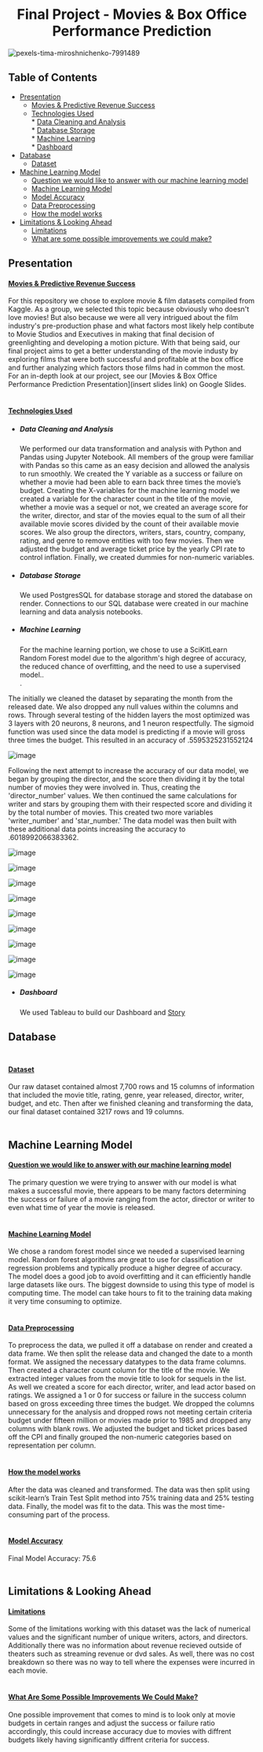 </div>
<div align="center">

# Final Project - Movies & Box Office Performance Prediction
</div>

![pexels-tima-miroshnichenko-7991489](https://github.com/jonyang6483/Project-4-Movie-Projections/assets/117343047/d67079ed-e8a7-4d05-9ff4-760bbeb9307d)                        

## Table of Contents
* [Presentation](#Presentation)<br>
    * [Movies & Predictive Revenue Success](#Movies-&-Predictive-Revenue-Success)<br>
    * [Technologies Used](#Technologies-Used)<br>
          *  [Data Cleaning and Analysis](#Data-Cleaning-And-Analysis)<br>
          *  [Database Storage](#Database-Storage)<br>
          *  [Machine Learning](#Machine-Learning)<br>
          *  [Dashboard](#Dashboard)<br>
* [Database](#Database)<br>    
    * [Dataset](#Dataset)<br>         
* [Machine Learning Model](#Machine-Learning-Model)<br>
    * [Question we would like to answer with our machine learning model](#Question-we-would-like-to-answer-with-our-machine-learning-model)<br>
    * [Machine Learning Model](#Machine-Learning-Model)<br>
    * [Model Accuracy](#Model-Accuracy)<br>
    * [Data Preprocessing](#Data-Preprocessing)<br>
    * [How the model works](#How-the-model-works)<br>
* [Limitations & Looking Ahead](#Limitations-&-Looking-Ahead)<br>
    * [Limitations](#Ideas-for-further-development)<br>
    * [What are some possible improvements we could make?](#What-are-some-possible-improvements-we-could-make?)<br>


## Presentation

#### <ins><b>Movies & Predictive Revenue Success</ins></b><br> ####
For this repository we chose to explore movie & film datasets compiled from Kaggle. As a group, we selected this topic because obviously who doesn't love movies! But also because we were all very intrigued about the film industry's pre-production phase and what factors most likely help contibute to Movie Studios and Executives in making that final decision of greenlighting and developing a motion picture. With that being said, our final project aims to get a better understanding of the movie industy by exploring films that were both successful and profitable at the box office and further analyzing which factors those films had in common the most. For an in-depth look at our project, see our [Movies & Box Office Performance Prediction Presentation](insert slides link) on Google Slides.<br><br>

<div align="center">
   
</div>

#### <ins><b>Technologies Used</ins></b><br> ####

* ##### <b>Data Cleaning and Analysis</b><br> #####
  We performed our data transformation and analysis with Python and Pandas using Jupyter Notebook. All members of the group were     familiar with Pandas so this came as an easy decision and allowed the analysis to run smoothly. We created the Y variable as a success or failure on whether a movie had been able to earn back three times the movie’s budget. Creating the X-variables for the machine learning model we created a variable for the character count in the title of the movie, whether a movie was a sequel or not, we created an average score for the writer, director, and star of the movies equal to the sum of all their available movie scores divided by the count of their available movie scores.  We also group the directors, writers, stars, country, company, rating, and genre to remove entities with too few movies. Then we adjusted the budget and average ticket price by the yearly CPI rate to control inflation. Finally, we created dummies for non-numeric variables.<br>
* ##### <b>Database Storage</b><br> #####
  We used PostgresSQL for database storage and stored the database on render. Connections to our SQL database were created in our machine learning and data analysis notebooks.<br>
* ##### <b>Machine Learning</b><br> #####
  For the machine learning portion, we chose to use a SciKitLearn Random Forest model due to the algorithm's high degree of accuracy, the reduced chance of overfitting, and the need to use a supervised model..<br>.<br>
  
The initially we cleaned the dataset by separating the month from the released date. We also dropped any null values within the columns and rows. Through several testing of the hidden layers the most optimized was 3 layers with 20 neurons, 8 neurons, and 1 neuron respectfully. The sigmoid function was used since the data model is predicting if a movie will gross three times the budget. This resulted in an accuracy of .5595325231552124


![image](https://github.com/jonyang6483/Project-4-Movie-Projections/assets/117343047/c3be8eac-851c-4439-ae0f-51c17c7a593a)


Following the next attempt to increase the accuracy of our data model, we began by grouping the director, and the score then dividing it by the total number of movies they were involved in. Thus, creating the 'director_number' values. We then continued the same calculations for writer and stars by grouping them with their respected score and dividing it by the total number of movies. This created two more variables 'writer_number' and 'star_number.' The data model was then built with these additional data points increasing the accuracy to .6018992066383362.

![image](https://github.com/jonyang6483/Project-4-Movie-Projections/assets/117343047/b5b16c42-4288-4436-b0ff-ec4ac01e2c13)

![image](https://github.com/jonyang6483/Project-4-Movie-Projections/assets/117343047/fc35d6bf-ea3c-4886-9004-bd466f51d18a)

![image](https://github.com/jonyang6483/Project-4-Movie-Projections/assets/117343047/63a63d00-21e3-4be5-abd7-ea64801f2945)

![image](https://github.com/jonyang6483/Project-4-Movie-Projections/assets/117343047/3f224900-cd67-47cc-bdf9-90e5910f7e62)

![image](https://github.com/jonyang6483/Project-4-Movie-Projections/assets/117343047/135b7c10-d20b-4075-9067-82f222c69dbf)

![image](https://github.com/jonyang6483/Project-4-Movie-Projections/assets/117343047/e96f0213-f786-4227-8796-f68ee0d7018c)


![image](https://github.com/jonyang6483/Project-4-Movie-Projections/assets/117343047/1d84ab6e-dabf-4e4e-8e0e-1fb6b4908259)

![image](https://github.com/jonyang6483/Project-4-Movie-Projections/assets/117343047/2d93b54a-a1ff-45cf-ad80-e9247380c6a4)


![image](https://github.com/jonyang6483/Project-4-Movie-Projections/assets/117343047/d48c5418-103f-4a58-b8ec-63aff32fe065)
  
* ##### <b>Dashboard</b><br> #####
  We used Tableau to build our Dashboard and [Story](https://public.tableau.com/app/profile/christopher.lynch8861/viz/movie_success_2/Story1)<br>

</div>

## Database<br><br>

</div>

#### <ins><b>Dataset</ins></b><br> ####
Our raw dataset contained almost 7,700 rows and 15 columns of information that included the movie title, rating, genre, year released, director, writer, budget, and etc. Then after we finished cleaning and transforming the data, our final dataset contained 3217 rows and 19 columns.<br><br>

<div align="center">

</div>


## Machine Learning Model

#### <ins><b>Question we would like to answer with our machine learning model</ins></b><br> ####
The primary question we were trying to answer with our model is what makes a successful movie, there appears to be many factors determining the success or failure of a movie ranging from the actor, director or writer to even what time of year the movie is released.<br><br>
#### <ins><b>Machine Learning Model</ins></b><br> ####
We chose a random forest model since we needed a supervised learning model. Random forest algorithms are great to use for classification or regression problems and typically produce a higher degree of accuracy. The model does a good job to avoid overfitting and it can efficiently handle large datasets like ours. The biggest downside to using this type of model is computing time. The model can take hours to fit to the training data making it very time consuming to optimize.<br><br>
#### <ins><b>Data Preprocessing</ins></b><br> ####
To preprocess the data, we pulled it off a database on render and created a data frame. We then split the release data and changed the date to a month format. We assigned the necessary datatypes to the data frame columns. Then created a character count column for the title of the movie. We extracted integer values from the movie title to look for sequels in the list. As well we created a score for each director, writer, and lead actor based on ratings. We assigned a 1 or 0 for success or failure in the success column based on gross exceeding three times the budget. We dropped the columns unnecessary for the analysis and dropped rows not meeting certain criteria budget under fifteen million or movies made prior to 1985 and dropped any columns with blank rows. We adjusted the budget and ticket prices based off the CPI and finally grouped the non-numeric categories based on representation per column.<br><br>
#### <ins><b>How the model works</ins></b><br> ####
After the data was cleaned and transformed. The data was then split using scikit-learn’s Train Test Split method into 75% training data and 25% testing data. Finally, the model was fit to the data. This was the most time-consuming part of the process.<br><br>
#### <ins><b>Model Accuracy</ins></b><br> ####
Final Model Accuracy: 75.6 <br><br>

<div align="center">
  


</div>


## Limitations & Looking Ahead

#### <ins><b>Limitations</ins></b><br> ####
Some of the limitations working with this dataset was the lack of numerical values and the significant number of unique writers, actors, and directors. Additionally there was no information about revenue recieved
outside of theaters such as streaming revenue or dvd sales. As well, there was no cost breakdown so there was no way to tell where the expenses were incurred in each movie.<br><br>
#### <ins><b>What Are Some Possible Improvements We Could Make?</ins></b><br> ####
One possible improvement that comes to mind is to look only at movie budgets in certain ranges and adjust the success or failure ratio accordingly, this could increase accuracy due to movies with diffrent budgets 
likely having significantly diffrent criteria for success.<br><br>

<div align="center">
   
   
</div>
 


